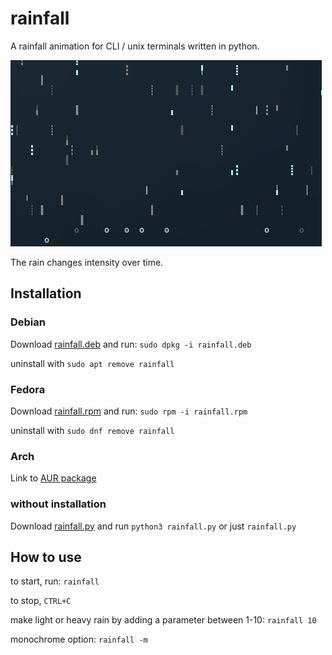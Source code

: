 # rainfall

A rainfall animation for CLI / unix terminals written in python.

![](rainfall.gif?raw=true)

The rain changes intensity over time.


## Installation


### Debian

Download [rainfall.deb](rainfall.deb?raw=true) and run:
`sudo dpkg -i rainfall.deb`

uninstall with `sudo apt remove rainfall`


### Fedora

Download [rainfall.rpm](rainfall.rpm?raw=true) and run:
`sudo rpm -i rainfall.rpm`

uninstall with `sudo dnf remove rainfall`


### Arch

Link to [AUR package](https://aur.archlinux.org/packages/rainfall)


### without installation

Download [rainfall.py](source/rainfall.py?raw=true) and run
`python3 rainfall.py` or just `rainfall.py`


## How to use

to start, run:
`rainfall`

to stop, `CTRL+C`


make light or heavy rain by adding a parameter between 1-10:
`rainfall 10`

monochrome option:
`rainfall -m`

